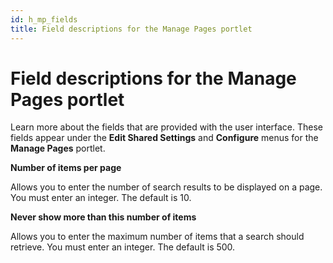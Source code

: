 ```yaml
---
id: h_mp_fields
title: Field descriptions for the Manage Pages portlet
---
```


# Field descriptions for the Manage Pages portlet


Learn more about the fields that are provided with the user interface. These fields appear under the **Edit Shared Settings** and **Configure** menus for the **Manage Pages** portlet.

**Number of items per page**

Allows you to enter the number of search results to be displayed on a page. You must enter an integer. The default is 10.

**Never show more than this number of items**

Allows you to enter the maximum number of items that a search should retrieve. You must enter an integer. The default is 500.


